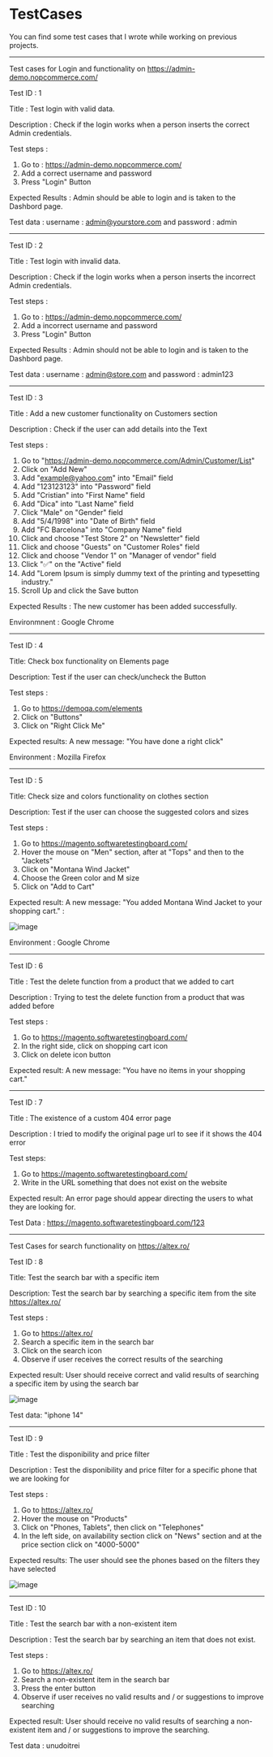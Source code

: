 # TestCases

You can find some test cases that I wrote while working on previous projects. 

______________________________________________________________________________________________________________________________________________________________________

 Test cases for Login and functionality on https://admin-demo.nopcommerce.com/

Test ID : 1

Title : Test login with valid data. 

Description : Check if the login works when a person inserts the correct Admin credentials. 

Test steps : 

1. Go to : https://admin-demo.nopcommerce.com/
2. Add a correct username and password
3. Press "Login" Button

 Expected Results : Admin should be able to login and is taken to the Dashbord page.
   
 Test data : username : admin@yourstore.com and password : admin

______________________________________________________________________________________________________________________________________________________________________

  Test ID : 2

  Title : Test login with invalid data. 

  Description : Check if the login works when a person inserts the incorrect Admin credentials. 

  Test steps : 

 1. Go to : https://admin-demo.nopcommerce.com/
 2. Add a incorrect username and password
 3. Press "Login" Button

 Expected Results : Admin should not be able to login and is taken to the Dashbord page.
   
 Test data : username : admin@store.com and password : admin123

______________________________________________________________________________________________________________________________________________________________________

   Test ID : 3

   Title : Add a new customer functionality on Customers section

   Description : Check if the user can add details into the Text 

   Test steps : 

   1. Go to "https://admin-demo.nopcommerce.com/Admin/Customer/List"
   2. Click on "Add New"
   3. Add "example@yahoo.com" into "Email" field
   4. Add "123123123" into "Password" field
   5. Add "Cristian" into "First Name" field
   6. Add "Dica" into "Last Name" field
   7. Click "Male" on "Gender" field
   8. Add "5/4/1998" into "Date of Birth" field
   9. Add "FC Barcelona" into "Company Name" field
   10. Click and choose "Test Store 2" on "Newsletter" field
   11. Click and choose "Guests" on "Customer Roles" field
   12. Click and choose "Vendor 1" on "Manager of vendor" field
   13. Click "✅" on the "Active" field
   14. Add "Lorem Ipsum is simply dummy text of the printing and typesetting industry."
   15. Scroll Up and click the Save button 

   Expected Results : The new customer has been added successfully. 

   Environmnent : Google Chrome  
   ____________________________________________________________________________________________________________________________________________________________________

   Test ID : 4

   
   Title: Check box functionality on Elements page

   Description: Test if the user can check/uncheck the Button

   Test steps : 
   
   1. Go to https://demoqa.com/elements
   2. Click on "Buttons"
   3. Click on "Right Click Me"

   Expected results: A new message: "You have done a right click" 

   Environment : Mozilla Firefox
      
   ____________________________________________________________________________________________________________________________________________________________________


   Test ID : 5
  
   
   Title: Check size and colors functionality on clothes section

   Description: Test if the user can choose the suggested colors and sizes

   Test steps : 

   1. Go to https://magento.softwaretestingboard.com/
   2. Hover the mouse on "Men" section, after at "Tops" and then to the "Jackets"
   3. Click on "Montana Wind Jacket"
   4. Choose the Green color and M size
   5. Click on "Add to Cart"

   Expected result: A new message: "You added Montana Wind Jacket to your shopping cart." : 

   ![image](https://github.com/dicacristian/TestCases/assets/85904271/5cc5579f-3fcc-46bb-9c56-3ba8931c1306)

 
   Environment : Google Chrome 
   

  ____________________________________________________________________________________________________________________________________________________________________

   Test ID : 6

   Title : Test the delete function from a product that we added to cart

   Description : Trying to test the delete function from a product that was added before

   Test steps : 

   1. Go to https://magento.softwaretestingboard.com/
   2. In the right side, click on shopping cart icon
   3. Click on delete icon button

   Expected result: A new message: "You have no items in your shopping cart."
  ____________________________________________________________________________________________________________________________________________________________________

   Test ID : 7

   Title : The existence of a custom 404 error page

   Description : I tried to modify the original page url to see if it shows the 404 error

   Test steps: 

   1. Go to https://magento.softwaretestingboard.com/
   2. Write in the URL something that does not exist on the website


   Expected result: An error page should appear directing the users to what they are looking for.

   Test Data : https://magento.softwaretestingboard.com/123

  ____________________________________________________________________________________________________________________________________________________________________


  Test Cases for search functionality on https://altex.ro/


  Test ID : 8

  Title: Test the search bar with a specific item 

  Description: Test the search bar by searching a specific item from the site https://altex.ro/

  Test steps : 

  1. Go to https://altex.ro/
  2. Search a specific item in the search bar
  3. Click on the search icon
  4. Observe if user receives the correct results of the searching

  Expected result: User should receive correct and valid results of searching a specific item by using the search bar

  ![image](https://github.com/dicacristian/TestCases/assets/85904271/fa23fb59-f2c6-4521-a07a-9a31708292d5)


  Test data: "iphone 14"

  ____________________________________________________________________________________________________________________________________________________________________

  Test ID : 9

  Title : Test the disponibility and price filter 

  Description : Test the disponibility and price filter for a specific phone that we are looking for

  Test steps :  

  1. Go to https://altex.ro/
  2. Hover the mouse on "Products"
  3. Click on "Phones, Tablets", then click on "Telephones" 
  4. In the left side, on availability section click on "News" section and at the price section click on "4000-5000"

  Expected results: The user should see the phones based on the filters they have selected


  ![image](https://github.com/dicacristian/TestCases/assets/85904271/4b3167f0-8e1e-4d00-b65a-29e9945f5b86)


   ____________________________________________________________________________________________________________________________________________________________________


   Test ID : 10

   Title : Test the search bar with a non-existent item

   Description :  Test the search bar by searching an item that does not exist.

   Test steps : 

   1.  Go to https://altex.ro/
   2.  Search a non-existent item in the search bar
   3.  Press the enter button
   4.  Observe if user receives no valid results and / or suggestions to improve searching

   Expected result: User should receive no valid results of searching a non-existent item and / or suggestions to improve the searching.

   Test data : unudoitrei
